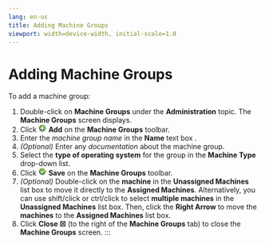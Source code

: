 ```yaml
---
lang: en-us
title: Adding Machine Groups
viewport: width=device-width, initial-scale=1.0
---
```


#  Adding Machine Groups

To add a machine group:

1.  Double-click on **Machine Groups** under the **Administration**
    topic. The **Machine Groups** screen displays.
2.  Click ![Add icon](../../../Resources/Images/EM/EMadd.png "Add icon")
    **Add** on the **Machine Groups** toolbar.
3.  Enter the *machine group name* in the **Name** text box .
4.  *(Optional)* Enter any *documentation* about the
    machine group.
5.  Select the **type of operating system** for the group in the
    **Machine Type** drop-down list.
6.  Click ![Save     icon](../../../Resources/Images/EM/EMsave.png "Save icon") **Save**
    on the **Machine Groups** toolbar.
7.  *(Optional)* Double-click on the **machine** in the
    **Unassigned Machines** list box to move it directly to the
    **Assigned Machines**. Alternatively, you can use shift/click or
    ctrl/click to select **multiple machines** in the **Unassigned
    Machines** list box. Then, click the **Right Arrow** to move the
    **machines** to the **Assigned Machines** list box.
8.  Click **Close ☒** (to the right of the **Machine Groups** tab) to
    close the **Machine Groups** screen.
:::

 

